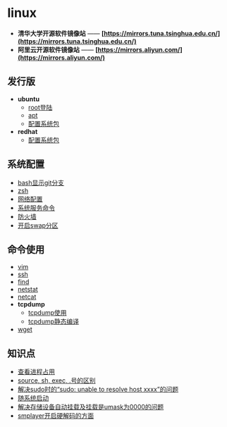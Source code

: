 # linux

- **清华大学开源软件镜像站** —— **[https://mirrors.tuna.tsinghua.edu.cn/](https://mirrors.tuna.tsinghua.edu.cn/)**
- **阿里云开源软件镜像站** —— **[https://mirrors.aliyun.com/](https://mirrors.aliyun.com/)**

## 发行版

- **ubuntu**
  - [root登陆](ubuntu/root.login.md)
  - [apt](ubuntu/apt.md)
  - [配置系统包](ubuntu/ubuntu.package.md)
- **redhat**
  - [配置系统包](redhat/readme.md)

## 系统配置

- [bash显示git分支](bash.git-branch.md)
- [zsh](zsh.md)
- [网络配置](linux.net.md)
- [系统服务命令](service.md)
- [防火墙](firewall.md)
- [开启swap分区](swap.md)

## 命令使用

- [vim](cmd/vim/readme.md)
- [ssh](cmd/ssh.md)
- [find](cmd/find.md)
- [netstat](cmd/netstat.md)
- [netcat](cmd/netcat.md)
- **tcpdump**
  - [tcpdump使用](cmd/tcpdump/use.md)
  - [tcpdump静态编译](cmd/tcpdump/static.compile.md)
- [wget](cmd/wget.md)

## 知识点

- [查看进程占用](see.process.md)
- [source, sh, exec, .号的区别](source.sh.exec.md)
- [解决sudo时的“sudo: unable to resolve host xxxx”的问题](resolve.host.md)
- [随系统启动](linux.autostart.md)
- [解决存储设备自动挂载及挂载是umask为0000的问题](linux.fstab.md)
- [smplayer开启硬解码的方面](../multimedia/smplayer/readme.md)
